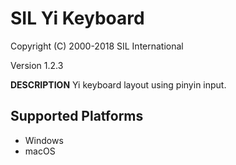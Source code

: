 SIL Yi Keyboard
=====================

Copyright (C) 2000-2018 SIL International

Version 1.2.3

__DESCRIPTION__
Yi keyboard layout using pinyin input.


Supported Platforms
-------------------
 * Windows
 * macOS
